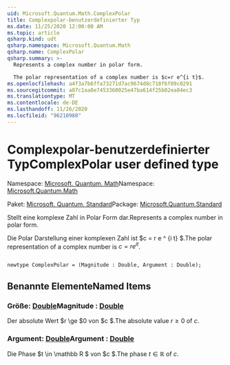 ```yaml
---
uid: Microsoft.Quantum.Math.ComplexPolar
title: Complexpolar-benutzerdefinierter Typ
ms.date: 11/25/2020 12:00:00 AM
ms.topic: article
qsharp.kind: udt
qsharp.namespace: Microsoft.Quantum.Math
qsharp.name: ComplexPolar
qsharp.summary: >-
  Represents a complex number in polar form.

  The polar representation of a complex number is $c=r e^{i t}$.
ms.openlocfilehash: a4f3a7b6ffa73271d7ac9674d8c718f6f09c0291
ms.sourcegitcommit: a87c1aa8e7453360025e47ba614f25b02ea84ec3
ms.translationtype: MT
ms.contentlocale: de-DE
ms.lasthandoff: 11/26/2020
ms.locfileid: "96210980"
---
```

# <a name="complexpolar-user-defined-type"></a><span data-ttu-id="a6f9f-102">Complexpolar-benutzerdefinierter Typ</span><span class="sxs-lookup"><span data-stu-id="a6f9f-102">ComplexPolar user defined type</span></span>

<span data-ttu-id="a6f9f-103">Namespace: [Microsoft. Quantum. Math](xref:Microsoft.Quantum.Math)</span><span class="sxs-lookup"><span data-stu-id="a6f9f-103">Namespace: [Microsoft.Quantum.Math](xref:Microsoft.Quantum.Math)</span></span>

<span data-ttu-id="a6f9f-104">Paket: [Microsoft. Quantum. Standard](https://nuget.org/packages/Microsoft.Quantum.Standard)</span><span class="sxs-lookup"><span data-stu-id="a6f9f-104">Package: [Microsoft.Quantum.Standard](https://nuget.org/packages/Microsoft.Quantum.Standard)</span></span>


<span data-ttu-id="a6f9f-105">Stellt eine komplexe Zahl in Polar Form dar.</span><span class="sxs-lookup"><span data-stu-id="a6f9f-105">Represents a complex number in polar form.</span></span>

<span data-ttu-id="a6f9f-106">Die Polar Darstellung einer komplexen Zahl ist $c = r e ^ {i t} $.</span><span class="sxs-lookup"><span data-stu-id="a6f9f-106">The polar representation of a complex number is $c=r e^{i t}$.</span></span>

```qsharp

newtype ComplexPolar = (Magnitude : Double, Argument : Double);
```



## <a name="named-items"></a><span data-ttu-id="a6f9f-107">Benannte Elemente</span><span class="sxs-lookup"><span data-stu-id="a6f9f-107">Named Items</span></span>

### <a name="magnitude--double"></a><span data-ttu-id="a6f9f-108">Größe: [Double](xref:microsoft.quantum.lang-ref.double)</span><span class="sxs-lookup"><span data-stu-id="a6f9f-108">Magnitude : [Double](xref:microsoft.quantum.lang-ref.double)</span></span>

<span data-ttu-id="a6f9f-109">Der absolute Wert $r \ge $0 von $c $.</span><span class="sxs-lookup"><span data-stu-id="a6f9f-109">The absolute value $r \ge 0$ of $c$.</span></span>
### <a name="argument--double"></a><span data-ttu-id="a6f9f-110">Argument: [Double](xref:microsoft.quantum.lang-ref.double)</span><span class="sxs-lookup"><span data-stu-id="a6f9f-110">Argument : [Double](xref:microsoft.quantum.lang-ref.double)</span></span>

<span data-ttu-id="a6f9f-111">Die Phase $t \in \mathbb R $ von $c $.</span><span class="sxs-lookup"><span data-stu-id="a6f9f-111">The phase $t \in \mathbb R$ of $c$.</span></span>